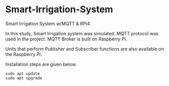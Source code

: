 # Smart-Irrigation-System

Smart Irrigation System w/MQTT &amp; RPi4.


In this study, Smart Irrigation system was simulated. MQTT protocol was used in the project. 
MQTT Broker is built on Raspberry PI.

Units that perform Publisher and Subscriber functions are also available on the Raspberry PI.

Installation steps are given below.

```
sudo apt update
sudo apt upgrade 
```
